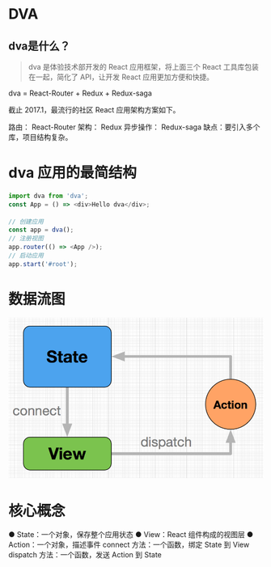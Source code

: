 # DVA
## dva是什么？

> dva 是体验技术部开发的 React 应用框架，将上面三个 React 工具库包装在一起，简化了 API，让开发 React 应用更加方便和快捷。

dva = React-Router + Redux + Redux-saga

截止 2017.1，最流行的社区 React 应用架构方案如下。

路由： React-Router
架构： Redux
异步操作： Redux-saga
缺点：要引入多个库，项目结构复杂。

# dva 应用的最简结构
``` js
import dva from 'dva';
const App = () => <div>Hello dva</div>;

// 创建应用
const app = dva();
// 注册视图
app.router(() => <App />);
// 启动应用
app.start('#root');
```

# 数据流图
![An image](./dataliu.png)

# 核心概念
● State：一个对象，保存整个应用状态
● View：React 组件构成的视图层
● Action：一个对象，描述事件
connect 方法：一个函数，绑定 State 到 View
dispatch 方法：一个函数，发送 Action 到 State

